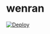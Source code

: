 # wenran
[![Deploy](https://www.herokucdn.com/deploy/button.png)](https://dashboard.heroku.com/new?template=https://github.com/baiqi27/wenran)
